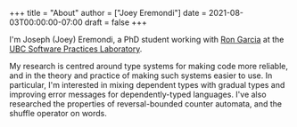 +++
title = "About"
author = ["Joey Eremondi"]
date = 2021-08-03T00:00:00-07:00
draft = false
+++

I'm Joseph (Joey) Eremondi, a PhD student working with
[Ron Garcia](https://www.cs.ubc.ca/~rxg/) at the
[UBC Software Practices Laboratory](https://spl.cs.ubc.ca/).

My research is centred around type systems for making code more
reliable, and in the theory and practice of making such systems easier
to use. In particular, I'm interested in mixing dependent types with
gradual types and improving error messages for dependently-typed
languages. I've also researched the properties of reversal-bounded
counter automata, and the shuffle operator on words.
